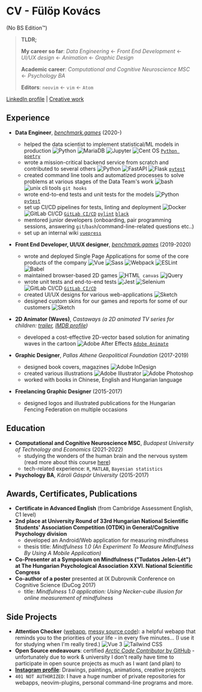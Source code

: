 # CV - Fülöp Kovács

(No BS Edition&trade;)

> **TLDR;**
>
> **My career so far**: _Data Engineering_ ← _Front End Development_ ← _UI/UX
> design_ ← _Animation_ ← _Graphic Design_
>
> **Academic career**: _Computational and Cognitive Neuroscience MSC_ ←
> _Psychology BA_
>
> **Editors**: `neovim` ← `vim` &larr; `Atom`

[LinkedIn profile](https://www.linkedin.com/in/fulop-kovacs/) |
[Creative work](https://www.behance.net/gallery/132579721/Creative-Portfolio)

## Experience

- **Data Engineer**, [_benchmark.games_](https://www.benchmark.games/) (2020-)

  - helped the data scientist to implement statistical/ML models in production
    ![Python](https://img.shields.io/badge/Python-3776AB?style=flat&logo=python&logoColor=white)
    ![MariaDB](https://img.shields.io/badge/MariaDB-003545?style=flat&logo=mariadb&logoColor=white)
    ![Jupyter](https://img.shields.io/badge/Jupyter-F37626.svg?&style=flat&logo=Jupyter&logoColor=white)
    ![Cent OS](https://img.shields.io/badge/Cent%20OS-262577?style=flat&logo=CentOS&logoColor=white)
    [`Python poetry`](https://python-poetry.org/)
  - wrote a mission-critical backend service from scratch and contributed to
    several others
    ![Python](https://img.shields.io/badge/Python-3776AB?style=flat&logo=python&logoColor=white)
    ![FastAPI](https://img.shields.io/badge/fastapi-109989?style=flat&logo=FASTAPI&logoColor=white)
    ![Flask](https://img.shields.io/badge/Flask-000000?style=flat&logo=flask&logoColor=white)
    [`pytest`](https://docs.pytest.org/en/6.2.x/)
  - created command line tools and automatized processes to solve problems at
    various stages of the Data Team's work
    ![bash](https://img.shields.io/badge/GNU%20Bash-4EAA25?style=flat&logo=GNU%20Bash&logoColor=white)
    ![unix cli tools](https://img.shields.io/badge/Shell_Script-121011?style=flat&logo=gnu-bash&logoColor=white)
    `git hooks`
  - wrote end-to-end tests and unit tests for the models
    ![Python](https://img.shields.io/badge/Python-3776AB?style=flat&logo=python&logoColor=white)
    [`pytest`](https://docs.pytest.org/en/6.2.x/)
  - set up CI/CD pipelines for tests, linting and deployment
    ![Docker](https://img.shields.io/badge/Docker-2CA5E0?style=flat&logo=docker&logoColor=white)
    ![GitLab CI/CD](https://img.shields.io/badge/GitLab-330F63?style=flat&logo=gitlab&logoColor=white)
    [`GitLab CI/CD`](https://docs.gitlab.com/ee/ci/)
    [`pylint`](https://pylint.org/) [`black`](https://github.com/psf/black)
  - mentored junior developers (onboarding, pair programming sessions, answering
    `git`/`bash`/command-line-related questions etc..)
  - set up an internal wiki [`vuepress`](https://vuepress.vuejs.org/)

- **Front End Developer, UI/UX designer**,
  [_benchmark.games_](https://www.benchmark.games/) (2019-2020)

  - wrote and deployed Single Page Applications for some of the core products of
    the company
    ![Vue](https://img.shields.io/badge/Vue.js-35495E?style=flat&logo=vuedotjs&logoColor=4FC08D)
    ![Sass](https://img.shields.io/badge/Sass-CC6699?style=flat&logo=sass&logoColor=white)
    ![Webpack](https://img.shields.io/badge/Webpack-8DD6F9?style=flat&logo=Webpack&logoColor=white)
    ![ESLint](https://img.shields.io/badge/eslint-3A33D1?style=flat&logo=eslint&logoColor=white)
    ![Babel](https://img.shields.io/badge/Babel-F9DC3E?style=flat&logo=babel&logoColor=white)
  - maintained browser-based 2D games
    ![HTML](https://img.shields.io/badge/HTML5-E34F26?style=flat&logo=html5&logoColor=white)` canvas`
    ![jQuery](https://img.shields.io/badge/jQuery-0769AD?style=flat&logo=jquery&logoColor=white)
  - wrote unit tests and end-to-end tests
    ![Jest](https://img.shields.io/badge/Jest-C21325?style=flat&logo=jest&logoColor=white)
    ![Selenium](https://img.shields.io/badge/Selenium-43B02A?style=flat&logo=Selenium&logoColor=white)
    ![GitLab CI/CD](https://img.shields.io/badge/GitLab-330F63?style=flat&logo=gitlab&logoColor=white)
    [`GitLab CI/CD`](https://docs.gitlab.com/ee/ci/)
  - created UI/UX designs for various web-applications
    ![Sketch](https://img.shields.io/badge/Sketch-FFB387?style=flat&logo=sketch&logoColor=black)
  - designed custom skins for our games and reports for some of our customers
    ![Sketch](https://img.shields.io/badge/Sketch-FFB387?style=flat&logo=sketch&logoColor=black)

- **2D Animator (Waves)**, _Castaways (a 2D animated TV series for children:
  [trailer](https://www.youtube.com/watch?v=KAigE9QSL0s),
  [IMDB profile](https://www.imdb.com/title/tt6451356))_

  - developed a cost-effective 2D-vector based solution for animating waves in
    the cartoon
    ![Adobe After Effects](https://img.shields.io/badge/Adobe-After%20Effects-CF96FD?style=flat&logo=Adobe-After-Effects&labelColor=393665&logoWidth=15)
    [`Adobe Animate`](https://www.adobe.com/products/animate.html)

- **Graphic Designer**, _Pallas Athene Geopolitical Foundation_ (2017-2019)

  - designed book covers, magazines
    ![Adobe InDesign](https://img.shields.io/badge/Adobe%20InDesign-FF3366?style=flat&logo=Adobe%20InDesign&logoColor=white)
  - created various illustrations
    ![Adobe Illustrator](https://img.shields.io/badge/Adobe%20Illustrator-FF9A00?style=flat&logo=adobe%20illustrator&logoColor=white)
    ![Adobe Photoshop](https://img.shields.io/badge/Adobe-Photoshop-31A8FF?style=flat&logo=Adobe-Photoshop&labelColor=0a446b&logoWidth=15)
  - worked with books in Chinese, English and Hungarian language

- **Freelancing Graphic Designer** (2015-2017)

  - designed logos and illustrated publications for the Hungarian Fencing
    Federation on multiple occasions

## Education

- **Computational and Cognitive Neuroscience MSC**, _Budapest University of
  Technology and Economics_ (2021-2022)
  - studying the wonders of the human brain and the nervous system (read more
    about this course
    [here](http://www.cogsci.bme.hu/~ktkuser/master_CogSci_eng/))
  - tech-related experience: `R`, `MATLAB`, `Bayesian statistics`
- **Psychology BA**, _Károli Gáspár University_ (2015-2017)

## Awards, Certificates, Publications

- **Certificate in Advanced English** (from Cambridge Assessment English, C1
  level)
- **2nd place at University Round of 33rd Hungarian National Scientific
  Students' Association Competition (OTDK) in General/Cognitive Psychology
  division**
  - developed an Android/Web application for measuring mindfulness
  - thesis title: _Mindfulness 1.0 (An Experiment To Measure Mindfulness By
    Using A Mobile Application)_
- **Co-Presenter at a Symposium on Mindfulness ("Tudatos Jelen-Lét") at The
  Hungarian Psychological Association XXVI. National Scientific Congress**
- **Co-author of a poster** presented at IX Dubrovnik Conference on Cognitive
  Science (DuCog 2017)
  - title: _Mindfulness 1.0 application: Using Necker-cube illusion for online
    measurement of mindfulness_

## Side Projects

- **Attention Checker**
  ([webapp](https://fulopkovacs.gitlab.io/attention-check/),
  [messy source code](https://gitlab.com/fulopkovacs/attention-check)): a
  helpful webapp that reminds you to the priorities of your life - in every five
  minutes... (I use it for studying when I'm really tired.)
  ![Vue 3](https://img.shields.io/badge/Vue.js-35495E?style=flat&logo=vuedotjs&logoColor=4FC08D)
  ![Tailwind CSS](https://img.shields.io/badge/Tailwind_CSS-38B2AC?style=flat&logo=tailwind-css&logoColor=white)
- **Open Source endeavours**: certified
  [_Arctic Code Contributor_ by GitHub](https://github.com/fulopkovacs) -
  unfortunately due to work & university I don't really have time to participate
  in open source projects as much as I want (and plan) to
- [**Instagram profile**](https://www.instagram.com/fulopkovacs/): Drawings,
  paintings, animations, creative projects
- `401 NOT AUTHORIZED`: I have a huge number of private repositories for
  webapps, neovim-plugins, personal command-line programs and more.
